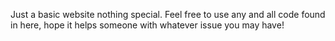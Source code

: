 Just a basic website nothing special.
Feel free to use any and all code found in here, hope it helps someone with whatever issue you may have!
